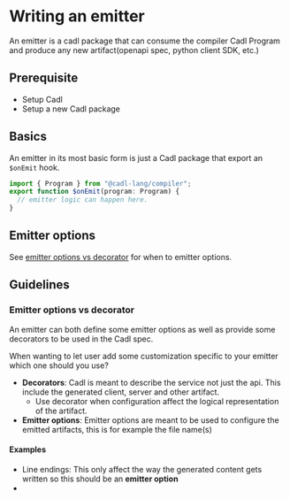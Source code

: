 # Writing an emitter

An emitter is a cadl package that can consume the compiler Cadl Program and produce any new artifact(openapi spec, python client SDK, etc.)

## Prerequisite

- Setup Cadl
- Setup a new Cadl package

## Basics

An emitter in its most basic form is just a Cadl package that export an `$onEmit` hook.

```ts
import { Program } from "@cadl-lang/compiler";
export function $onEmit(program: Program) {
  // emitter logic can happen here.
}
```

## Emitter options

See [emitter options vs decorator](#emitter-options-vs-decorator) for when to emitter options.

## Guidelines

### Emitter options vs decorator

An emitter can both define some emitter options as well as provide some decorators to be used in the Cadl spec.

When wanting to let user add some customization specific to your emitter which one should you use?

- **Decorators**: Cadl is meant to describe the service not just the api. This include the generated client, server and other artifact.
  - Use decorator when configuration affect the logical representation of the artifact.
- **Emitter options**: Emitter options are meant to be used to configure the emitted artifacts, this is for example the file name(s)

#### Examples

- Line endings: This only affect the way the generated content gets written so this should be an **emitter option**
-
